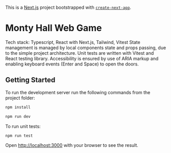 This is a [Next.js](https://nextjs.org/) project bootstrapped with [`create-next-app`](https://github.com/vercel/next.js/tree/canary/packages/create-next-app).

# Monty Hall Web Game

Tech stack: Typescript, React with Next.js, Tailwind, Vitest
State management is managed by local components state and props passing, due to the simple project architecture.
Unit tests are written with Vitest and React testing library.
Accessibility is ensured by use of ARIA markup and enabling keyboard events (Enter and Space) to open the doors.


## Getting Started

To run the development server run the following commands from the project folder:
```bash
npm install
```
```bash
npm run dev
```

To run unit tests:
```bash
npm run test
```

Open [http://localhost:3000](http://localhost:3000) with your browser to see the result.
